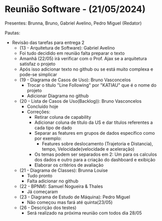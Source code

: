# Reunião Software - (21/05/2024)

Presentes: Brunna, Bruno, Gabriel Avelino, Pedro Miguel (Redator)

Pautas:

- Revisão das tarefas para entrega 2
  - (13 - Arquitetura de Software): Gabriel Avelino
   - Foi tudo decidido em reunião falta preparar o texto
   - Amanhã (22/05) irá verificar com o Prof. Ajax se a arquitetura satisfaz o projeto
   - Após isso adicionar texto no github
   ou se está muito complexa e pode-se simplicar
  - (19 - Diagrama de Casos de Uso): Bruno Vasconcelos
    - Trocar o título "Line Following" por "KATIAU" que é o nome do projeto
    - Adicionar Diagrama no github
  - (20 - Lista de Casos de Uso(Backlog)): Bruno Vasconcelos
    - Concluído hoje
    - Correções: 
      - Retirar coluna de capability
      - Adicionar coluna de título da US e dar títulos referentes a cada tipo de dado
      - Separar as features em grupos de dados específico como por exemplo:
        - Features sobre deslocamento (Trajetoria e Distancia), tempo, Velocidade(velocidade e aceleração)
      - Os temas podem ser separados em 2: Um para os calculos dos dados e outro para a criação do dashboard e exibição
      - Elaborar os critérios de avaliação
  - (21 - Diagrama de Classes): Brunna Louise
    - Tudo pronto
    - Falta adicionar no github
  - (22 - BPNM): Samuel Nogueira & Thales
    - Já começaram
  - (23 - Diagrama de Estudo de Máquina): Pedro Miguel
    - Não começou mas fará até quinta(23/05)
  - (26 - Descrição dos testes)
    - Será realizado na próxima reunião com todos dia 28/05